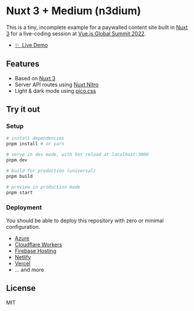 # Nuxt 3 + Medium (n3dium)

This is a tiny, incomplete example for a paywalled content site built in [Nuxt 3](https://v3.nuxtjs.org/) for a live-coding session at [Vue.js Global Summit 2022](https://vue.geekle.us/).

- [✨ &nbsp;Live Demo](https://n3dium.netlify.app/login)

## Features

- Based on [Nuxt 3](https://v3.nuxtjs.org/)
- Server API routes using [Nuxt Nitro](https://v3.nuxtjs.org/concepts/server-engine)
- Light & dark mode using [pico.css](https://picocss.com/docs/)

## Try it out

### Setup

```bash
# install dependencies
pnpm install # or yarn

# serve in dev mode, with hot reload at localhost:3000
pnpm dev

# build for production (universal)
pnpm build

# preview in production mode
pnpm start
```

### Deployment

You should be able to deploy this repository with zero or minimal configuration.

- [Azure](https://v3.nuxtjs.org/docs/deployment/azure)
- [Cloudflare Workers](https://v3.nuxtjs.org/docs/deployment/cloudflare)
- [Firebase Hosting](https://v3.nuxtjs.org/docs/deployment/firebase)
- [Netlify](https://v3.nuxtjs.org/docs/deployment/netlify)
- [Vercel](https://v3.nuxtjs.org/docs/deployment/vercel)
- ... and more

## License

MIT
